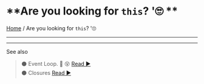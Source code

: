 # **Are you looking for `this`? '🙄 **

[Home](../README.md) / Are you looking for `this`? '🙄

---

---

See also

> ⚫ Event Loop. 🔁 😵 [ Read ▶ ](./event-loop.md)  
> ⚫ Closures [ Read ▶ ](./closures.md)
